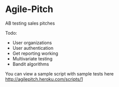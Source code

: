 Agile-Pitch
===========

AB testing sales pitches

Todo:
* User organizations
* User authentication
* Get reporting working
* Multivariate testing
* Bandit algorithms

You can view a sample script with sample tests here http://agilepitch.heroku.com/scripts/1
